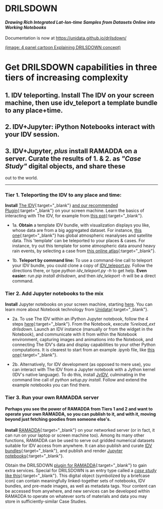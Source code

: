 # DRILSDOWN
#### _Drawing Rich Integrated Lat-lon-time Samples from Datasets Online into Working Notebooks_

Documentation is now at https://unidata.github.io/drilsdown/


[(image: 4 panel cartoon Explaining DRILSDOWN concept)](https://raw.githubusercontent.com/brianmapes/EarthCube-DRILSDOWN/master/DRILSDOWN.strategy.2017-06-01.why.jpg)

# Get DRILSDOWN capabilities in **three tiers** of increasing complexity 

## 1. IDV teleporting. Install The IDV on your screen machine, then use idv_teleport a template bundle to any place+time.
## 2. IDV+Jupyter: iPython Notebooks interact with your IDV session. 
## 3. IDV+Jupyter, *plus* install RAMADDA on a server. Curate the results of 1. & 2. as _"Case Study"_ digital objects, and share these 
out to the world.

----------------

### Tier 1. Teleporting the IDV to any place and time:
**Install** [The IDV](http://www.unidata.ucar.edu/downloads/idv/nightly/index.jsp){:target="_blank"} [and our recommended Plugin](https://www.rsmas.miami.edu/users/bmapes/MapesIDVcollection.html){:target="_blank"} on your screen machine. Learn the basics of interacting with The IDV, for example from [this ppt](http://weather.rsmas.miami.edu/repository/entry/get/IDV_intro_LMTmanual.pptx?entryid=dd95b65c-09a5-43a5-9f44-da5243e302f4){:target="_blank"}. 

- 1a. **Obtain** a template IDV bundle, with visualization displays you like, whose data are from a big aggregated dataset. For instance, [this one](http://weather.rsmas.miami.edu/repository/entry/show/Reanalyses-satellite_forWikipedia.isl/RSMAS-UM+Repository+for+atm-ocean+data+and+its+science/The+Mapes+IDV+collection/IDV+Bundles/Case+study+templates/Reanalyses-satellite_forWikipedia?entryid=ec12b8ce-3ea2-4de9-a833-3f4f13aca23b&output=idv.islform){:target="_blank"} has global atmospheric reanalyses and satellite data. This 'template' can be teleported to your places & cases. For instance,  try out this template for some atmospheric data around heavy rain events, by selecting a case from [this online atlas](http://www.rsmas.miami.edu/users/bmapes/HeavyRains_clickmaps/index.html){:target="_blank"}. 

- 1b. **Teleport by command line:** To use a command-line call to teleport your IDV bundle, you could clone a copy of [IDV_teleport.py](https://github.com/suvarchal/IDV_teleport). Follow the directions there, or type _python idv_teleport.py -h_ to get help. **Even easier:** run _pip install drilsdown_, and then _idv_teleport -h_ will be a direct command. 

### Tier 2. Add Jupyter notebooks to the mix
**Install** Jupyter notebooks on your screen machine, starting [here](https://jupyter-notebook-beginner-guide.readthedocs.io/en/latest/). You can learn more about Notebook technology from [Unidata](https://github.com/Unidata/unidata-python-workshop/blob/master/presentations/jupyter_notebook_2016.pdf){:target="_blank"}. 

- 2a. To use The IDV within an iPython Jupyter notebook, follow the 4 steps [here](https://github.com/Unidata/ipython-IDV/blob/master/README.md#ipython-idv){:target="_blank"}. From the Notebook, execute _%reload_ext drilsdown_. Launch an IDV instance (manually or from the widget in the Notebook), and communicate with it from within the Notebook environment, capturing images and animations into the Notebook, and connecting The IDV's data and display capabilities to your other Python computations. It is clearest to start from an example .ipynb file, like [this one](https://github.com/brianmapes/ATM407/blob/master/Assignment6_Philippe_NAM_80km_3day.vortlesson.ipynb){:target="_blank"}.  

- 2b. Alternatively, for IDV development (as opposed to mere use), you can interact with The IDV from a Jupyter notebook with a Jython kernel (IDV's native language). To do this, install [JyIDV](https://github.com/suvarchal/JyIDV), culminating in the command line call of _python setup.py install_. Follow and extend the example notebooks you can find there. 


### Tier 3. Run your own RAMADDA server
#### Perhaps you see the power of RAMADDA from Tiers 1 and 2 and want to operate your own RAMADDA, so you can publish to it, and with it, moving beyond just fetching goodies from someone else's. 

**Install** [RAMADDA](http://geodesystems.com/repository/entry/show?entryid=2e485e95-eb29-44fc-8987-76e6ac74365a){:target="_blank"} on your networked server (or in fact, it can run on your laptop or screen machine too). Among its many other functions, RAMADDA can be used to serve out gridded numerical datasets suitable for IDV access from anywhere. It can also publish and curate [IDV bundles](http://weather.rsmas.miami.edu/repository/entry/show?entryid=115a4ff0-10de-4fba-86d7-66cd42d6d8de){:target="_blank"}, and publish and render [Jupyter notebooks](http://dataloggia.com/repository/entry/show?entryid=3552f8c0-a3af-4531-9339-9d420a437835){:target="_blank"}.

Obtain the DRILSDOWN [plugin for RAMADDA](https://github.com/Unidata/ipython-IDV/blob/master/README.md#setting-up-your-own-ramadda-to-handle-drilsdown-case-study-objects){:target="_blank"} to gain extra services. Special for DRILSDOWN is an entry type called a [_case study_ like this](http://geodesystems.com/repository/entry/show?entryid=12704a38-9a06-4989-aac4-dafbbe13a675){:target="_blank"}. This digital object (symbolized by a briefcase icon) can contain meaningfully linked-together sets of notebooks, IDV bundles, and pre-made images, as well as metadata tags. Your content can be accessed from anywhere, and new services can be developed within RAMADDA to operate on whatever sorts of materials and data you may store in sufficiently-similar Case Studies. 

